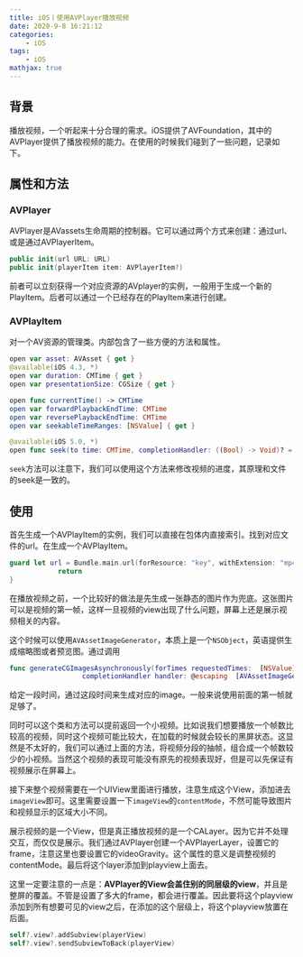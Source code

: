```yaml
---
title: iOS丨使用AVPlayer播放视频
date: 2020-9-8 16:21:12
categories:
    - iOS
tags: 
    - iOS
mathjax: true
---
```

## 背景
播放视频，一个听起来十分合理的需求。iOS提供了AVFoundation，其中的AVPlayer提供了播放视频的能力。在使用的时候我们碰到了一些问题，记录如下。
<!--more-->
## 属性和方法
### AVPlayer
AVPlayer是AVassets生命周期的控制器。它可以通过两个方式来创建：通过url、或是通过AVPlayerItem。
```swift
public init(url URL: URL)
public init(playerItem item: AVPlayerItem?)
```
前者可以立刻获得一个对应资源的AVplayer的实例，一般用于生成一个新的PlayItem。后者可以通过一个已经存在的PlayItem来进行创建。

### AVPlayItem
对一个AV资源的管理类。内部包含了一些方便的方法和属性。
```swift
open var asset: AVAsset { get }
@available(iOS 4.3, *)
open var duration: CMTime { get }
open var presentationSize: CGSize { get }

open func currentTime() -> CMTime
open var forwardPlaybackEndTime: CMTime
open var reversePlaybackEndTime: CMTime
open var seekableTimeRanges: [NSValue] { get }

@available(iOS 5.0, *)
open func seek(to time: CMTime, completionHandler: ((Bool) -> Void)? = nil)
```
`seek`方法可以注意下，我们可以使用这个方法来修改视频的进度，其原理和文件的seek是一致的。

## 使用
首先生成一个AVPlayItem的实例，我们可以直接在包体内直接索引。找到对应文件的url。在生成一个AVPlayItem。
```swift
guard let url = Bundle.main.url(forResource: "key", withExtension: "mp4") else {
            return
}
```

在播放视频之前，一个比较好的做法是先生成一张静态的图片作为兜底。这张图片可以是视频的第一帧，这样一旦视频的view出现了什么问题，屏幕上还是展示视频相关的内容。

这个时候可以使用`AVAssetImageGenerator`，本质上是一个`NSObject`，英语提供生成缩略图或者预览图。通过调用
```swift
func generateCGImagesAsynchronously(forTimes requestedTimes:  [NSValue], 
                  completionHandler handler: @escaping  [AVAssetImageGeneratorCompletionHandler
```
给定一段时间，通过这段时间来生成对应的image。一般来说使用前面的第一帧就足够了。

同时可以这个类和方法可以提前返回一个小视频。比如说我们想要播放一个帧数比较高的视频，同时这个视频可能比较大，在加载的时候就会较长的黑屏状态。这显然是不太好的，我们可以通过上面的方法，将视频分段的抽帧，组合成一个帧数较少的小视频。当然这个视频的表现可能没有原先的视频表现好，但是可以先保证有视频展示在屏幕上。

接下来整个视频需要在一个UIView里面进行播放，注意生成这个View，添加进去`imageView`即可。这里需要设置一下`imageView`的`contentMode`，不然可能导致图片和视频显示的区域大小不同。

展示视频的是一个View，但是真正播放视频的是一个CALayer。因为它并不处理交互，而仅仅是展示。我们通过AVPlayer创建一个AVPlayerLayer，设置它的frame，注意这里也要设置它的videoGravity。这个属性的意义是调整视频的contentMode。最后将这个layer添加到playview上面去。

这里一定要注意的一点是：**AVPlayer的View会盖住别的同层级的view**，并且是整屏的覆盖。不管是设置了多大的frame，都会进行覆盖。因此要将这个playview添加到所有想要可见的view之后，在添加的这个层级上，将这个playview放置在后面。
```swift
self?.view?.addSubview(playerView)
self?.view?.sendSubviewToBack(playerView)
```

